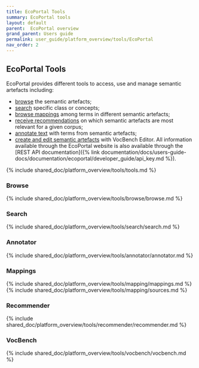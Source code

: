 ```yaml
---
title: EcoPortal Tools
summary: EcoPortal tools
layout: default
parent:  EcoPortal overview
grand_parent: Users guide
permalink: user_guide/platform_overview/tools/EcoPortal
nav_order: 2
---
```


## EcoPortal Tools
EcoPortal provides different tools to access, use and manage semantic artefacts including:
- [browse](#browse) the semantic artefacts;
- [search](#search) specific class or concepts;
- [browse mappings](#mappings) among terms in different semantic artefacts;
- [receive recommendations](#recommender) on which semantic artefacts are most relevant for a given corpus;
- [annotate text](#annotator) with terms from semantic artefacts;
- [create and edit semantic artefacts](#vocbench) with VocBench Editor.
All information available through the EcoPortal website is also available through the [REST API documentation]({% link documentation/docs/users-guide-docs/documentation/ecoportal/developer_guide/api_key.md %}).


{% include shared_doc/platform_overview/tools/tools.md  %}

### Browse
{% include shared_doc/platform_overview/tools/browse/browse.md  %}

### Search
{% include shared_doc/platform_overview/tools/search/search.md  %}

### Annotator
{% include shared_doc/platform_overview/tools/annotator/annotator.md  %}

### Mappings
{% include shared_doc/platform_overview/tools/mapping/mappings.md  %}
{% include shared_doc/platform_overview/tools/mapping/sources.md  %}

### Recommender
{% include shared_doc/platform_overview/tools/recommender/recommender.md  %}

### VocBench
{% include shared_doc/platform_overview/tools/vocbench/vocbench.md  %}


